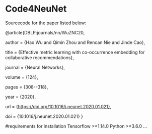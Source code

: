 # Code4NeuNet
Sourcecode for the paper listed below:

@article{DBLP:journals/nn/WuZNC20,
  
  author    = {Hao Wu and
               Qimin Zhou and
               Rencan Nie and
               Jinde Cao},
  
  title     = {Effective metric learning with co-occurrence embedding for collaborative recommendations},
  
  journal   = {Neural Networks},
  
  volume    = {124},
  
  pages     = {308--318},
  
  year      = {2020},
  
  url       = {https://doi.org/10.1016/j.neunet.2020.01.021},
  
  doi       = {10.1016/j.neunet.2020.01.021}
}

#requirements for installation
Tensorflow >=1.14.0
Python >=3.6.0
...
